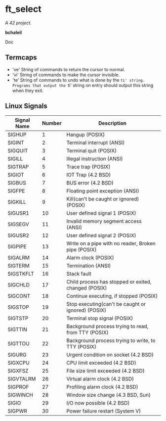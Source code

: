 # ft_select

_A 42 project._

**bchaleil**

Doc

## Termcaps
+ 've' String of commands to return the cursor to normal.
+ 'vi' String of commands to make the cursor invisible.
+ 'te' String of commands to undo what is done by the `ti' string. Programs that output the `ti' string on entry should output this string when they exit.


## Linux Signals
Signal Name | Number | Description
--- | --- | ---
SIGHUP | 1 | Hangup (POSIX)
SIGINT | 2 | Terminal interrupt (ANSI)
SIGQUIT | 3 | Terminal quit (POSIX)
SIGILL | 4 | Illegal instruction (ANSI)
SIGTRAP | 5 | Trace trap (POSIX)
SIGIOT | 6 | IOT Trap (4.2 BSD)
SIGBUS | 7 | BUS error (4.2 BSD)
SIGFPE | 8 | Floating point exception (ANSI)
SIGKILL | 9 | Kill(can't be caught or ignored) (POSIX)
SIGUSR1 | 10 | User defined signal 1 (POSIX)
SIGSEGV | 11 |Invalid memory segment access (ANSI)
SIGUSR2 | 12 | User defined signal 2 (POSIX)
SIGPIPE | 13 | Write on a pipe with no reader, Broken pipe (POSIX)
SIGALRM | 14 | Alarm clock (POSIX)
SIGTERM | 15 | Termination (ANSI)
SIGSTKFLT | 16 | Stack fault
SIGCHLD | 17 | Child process has stopped or exited, changed (POSIX)
SIGCONT | 18 | Continue executing, if stopped (POSIX)
SIGSTOP | 19 | Stop executing(can't be caught or ignored) (POSIX)
SIGTSTP | 20 | Terminal stop signal (POSIX)
SIGTTIN | 21 | Background process trying to read, from TTY (POSIX)
SIGTTOU | 22 | Background process trying to write, to TTY (POSIX)
SIGURG | 23 | Urgent condition on socket (4.2 BSD)
SIGXCPU | 24 | CPU limit exceeded (4.2 BSD)
SIGXFSZ | 25 | File size limit exceeded (4.2 BSD)
SIGVTALRM | 26 | Virtual alarm clock (4.2 BSD)
SIGPROF | 27 | Profiling alarm clock (4.2 BSD)
SIGWINCH | 28 | Window size change (4.3 BSD, Sun)
SIGIO | 29 | I/O now possible (4.2 BSD)
SIGPWR | 30 | Power failure restart (System V)
